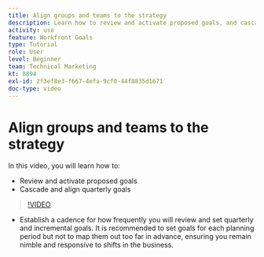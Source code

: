 ```yaml
---
title: Align groups and teams to the strategy
description: Learn how to review and activate proposed goals, and cascade and align quarterly goals using [!DNL   Goals].
activity: use
feature: Workfront Goals
type: Tutorial
role: User
level: Beginner
team: Technical Marketing
kt: 8894
exl-id: 2f3ef8e3-f667-4efa-9cf0-44f8835d1671
doc-type: video
---
```

# Align groups and teams to the strategy

In this video, you will learn how to:

* Review and activate proposed goals
* Cascade and align quarterly goals

>[!VIDEO](https://video.tv.adobe.com/v/335188/?quality=12&learn=on)

<!--
Pro-tips graphic
-->

* Establish a cadence for how frequently you will review and set quarterly and incremental goals. It is recommended to set goals for each planning period but not to map them out too far in advance, ensuring you remain nimble and responsive to shifts in the business.
